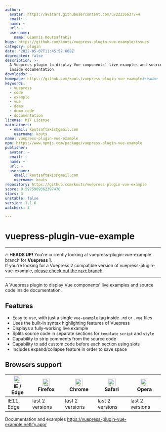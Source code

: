 ```yaml
---
author:
  avatar: https://avatars.githubusercontent.com/u/2233663?v=4
  email: ~
  name: ~
  url: ~
  username:
    name: Giannis Koutsaftakis
bugs: https://github.com/kouts/vuepress-plugin-vue-example/issues
category: plugin
date: '2022-05-07T11:45:57.608Z'
deprecated: false
description: >-
  A Vuepress plugin to display Vue components' live examples and source code
  inside documentation
downloads: ~
homepage: https://github.com/kouts/vuepress-plugin-vue-example#readme
keywords:
  - vuepress
  - code
  - example
  - vue
  - demo
  - demo-code
  - documentation
license: MIT License
maintainers:
  - email: koutsaftakis@gmail.com
    username: kouts
name: vuepress-plugin-vue-example
npm: https://www.npmjs.com/package/vuepress-plugin-vue-example
publisher:
  avatar: ~
  email: ~
  name: ~
  url: ~
  username:
    email: koutsaftakis@gmail.com
    username: kouts
repository: https://github.com/kouts/vuepress-plugin-vue-example
score: 0.5975909362397476
stars: 3
unstable: false
version: 1.1.6
watchers: 3

---
```


# vuepress-plugin-vue-example

---

:fire: **HEADS UP!** You're currently looking at vuepress-plugin-vue-example branch for **Vuepress 1**.  
If you're looking for a Vuepress 2 compatible version of vuepress-plugin-vue-example, [please check out the `next` branch](https://github.com/kouts/vuepress-plugin-vue-example/tree/next).

---

A Vuepress plugin to display Vue components' live examples and source code inside documentation.

## Features

- Easy to use, with just a single `vue-example` tag inside `.md` or `.vue` files
- Uses the built-in syntax highlighting features of Vuepress
- Displays a fully-working live example
- Splits source code in separate sections for `template` `script` and `style`
- Capability to strip comments from the source code
- Capability to add custom code before each section using slots
- Includes expand/collapse feature in order to save space

## Browsers support

| [<img src="https://raw.githubusercontent.com/alrra/browser-logos/master/src/edge/edge_48x48.png" alt="IE / Edge" width="24px" height="24px" />](http://godban.github.io/browsers-support-badges/)<br/>IE / Edge | [<img src="https://raw.githubusercontent.com/alrra/browser-logos/master/src/firefox/firefox_48x48.png" alt="Firefox" width="24px" height="24px" />](http://godban.github.io/browsers-support-badges/)<br/>Firefox | [<img src="https://raw.githubusercontent.com/alrra/browser-logos/master/src/chrome/chrome_48x48.png" alt="Chrome" width="24px" height="24px" />](http://godban.github.io/browsers-support-badges/)<br/>Chrome | [<img src="https://raw.githubusercontent.com/alrra/browser-logos/master/src/safari/safari_48x48.png" alt="Safari" width="24px" height="24px" />](http://godban.github.io/browsers-support-badges/)<br/>Safari | [<img src="https://raw.githubusercontent.com/alrra/browser-logos/master/src/opera/opera_48x48.png" alt="Opera" width="24px" height="24px" />](http://godban.github.io/browsers-support-badges/)<br/>Opera |
| --------- | --------- | --------- | --------- | --------- |
| IE11, Edge| last 2 versions| last 2 versions| last 2 versions| last 2 versions

Documentation and examples
https://vuepress-plugin-vue-example.netlify.app/
